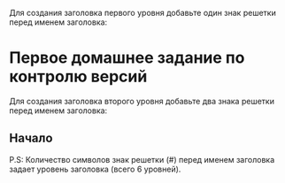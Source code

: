 Для создания заголовка первого уровня добавьте один знак решетки перед именем заголовка:
# Первое домашнее задание по контролю версий 

Для создания заголовка второго уровня добавьте два знака решетки перед именем заголовка:
## Начало

P.S: Количество символов знак решетки (#) перед именем заголовка задает уровень заголовка (всего 6 уровней).
